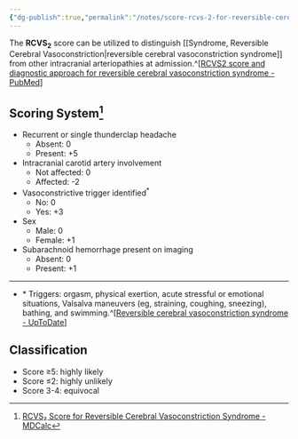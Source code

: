 ```yaml
---
{"dg-publish":true,"permalink":"/notes/score-rcvs-2-for-reversible-cerebral-vasoconstriction-syndrome/","tags":["score","grading"],"created":"2023-05-12T08:28:27.000-05:00","updated":"2023-05-23T19:19:19.313-05:00"}
---
```



The **RCVS<sub>2</sub>** score can be utilized to distinguish [[Syndrome, Reversible Cerebral Vasoconstriction\|reversible cerebral vasoconstriction syndrome]] from other intracranial arteriopathies at admission.^[[RCVS2 score and diagnostic approach for reversible cerebral vasoconstriction syndrome - PubMed](https://pubmed.ncbi.nlm.nih.gov/30635475/)]

## Scoring System[^1]

- Recurrent or single thunderclap headache
	- Absent: 0
	- Present: +5
- Intracranial carotid artery involvement
	- Not affected: 0
	- Affected: -2
- Vasoconstrictive trigger identified<sup>*</sup>
	- No: 0
	- Yes: +3
- Sex
	- Male: 0
	- Female: +1
- Subarachnoid hemorrhage present on imaging
	- Absent: 0
	- Present: +1
---
- \* Triggers: orgasm, physical exertion, acute stressful or emotional situations, Valsalva maneuvers (eg, straining, coughing, sneezing), bathing, and swimming.^[[Reversible cerebral vasoconstriction syndrome - UpToDate](https://www.uptodate.com/contents/reversible-cerebral-vasoconstriction-syndrome#H185045495)]

## Classification

- Score ≥5: highly likely
- Score ≤2: highly unlikely
- Score 3-4: equivocal

[^1]: [RCVS₂ Score for Reversible Cerebral Vasoconstriction Syndrome - MDCalc](https://www.mdcalc.com/calc/10347/rcvs2-score-reversible-cerebral-vasoconstriction-syndrome)